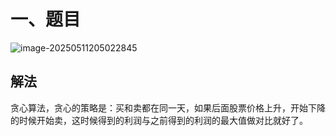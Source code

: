 # 一、题目

![image-20250511205022845](Image/image-20250511205022845.png)

## 解法

贪心算法，贪心的策略是：买和卖都在同一天，如果后面股票价格上升，开始下降的时候开始卖，这时候得到的利润与之前得到的利润的最大值做对比就好了。

